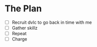 # The Plan

* [ ] Recruit dvlc to go back in time with me
* [ ] Gather skillz
* [ ] Repeat
* [ ] Charge
